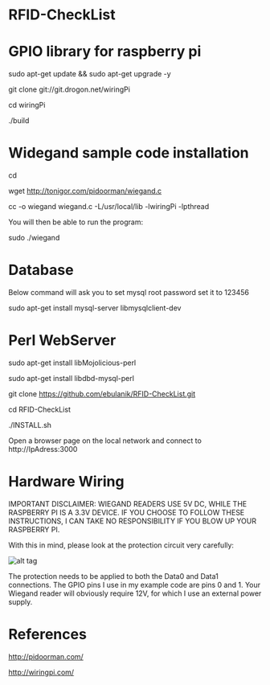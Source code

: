 RFID-CheckList
==============

# GPIO library for raspberry pi

sudo apt-get update && sudo apt-get upgrade -y

git clone git://git.drogon.net/wiringPi

cd wiringPi

./build

# Widegand sample code installation

cd

wget http://tonigor.com/pidoorman/wiegand.c

cc -o wiegand wiegand.c -L/usr/local/lib -lwiringPi -lpthread

You will then be able to run the program:

sudo ./wiegand

# Database

Below command will ask you to set mysql root password set it to 123456

sudo apt-get install mysql-server libmysqlclient-dev

# Perl WebServer 

sudo apt-get install libMojolicious-perl

sudo apt-get install libdbd-mysql-perl

git clone https://github.com/ebulanik/RFID-CheckList.git

cd RFID-CheckList

./INSTALL.sh

Open a browser page on the local network and connect to  http://IpAdress:3000

# Hardware Wiring
IMPORTANT DISCLAIMER: WIEGAND READERS USE 5V DC, WHILE THE RASPBERRY PI IS A 3.3V DEVICE. IF YOU CHOOSE TO FOLLOW THESE INSTRUCTIONS, I CAN TAKE NO RESPONSIBILITY IF YOU BLOW UP YOUR RASPBERRY PI.

With this in mind, please look at the protection circuit very carefully:

![alt tag](https://raw.githubusercontent.com/ebulanik/RFID-CheckList/master/doc/ProtectionCircuit.jpg)

The protection needs to be applied to both the Data0 and Data1 connections. The GPIO pins I use in my example code are pins 0 and 1. Your Wiegand reader will obviously require 12V, for which I use an external power supply. 


# References 
http://pidoorman.com/

http://wiringpi.com/

